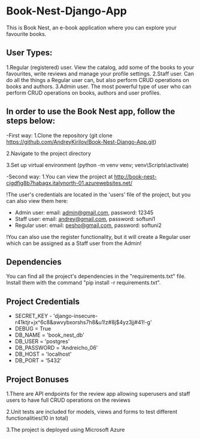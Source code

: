 # Book-Nest-Django-App
This is Book Nest, an e-book application where you can explore your favourite books.

## User Types:
1.Regular (registered) user. View the catalog, add some of the books to your favourites, write reviews and manage your profile settings.
2.Staff user. Can do all the things a Regular user can, but also perform CRUD operations on books and authors.
3.Admin user. The most powerful type of user who can perform CRUD operations on books, authors and user profiles.

## In order to use the Book Nest app, follow the steps below:
-First way:
1.Clone the repository (git clone https://github.com/AndreyKirilov/Book-Nest-Django-App.git)

2.Navigate to the project directory

3.Set up virtual environment (python -m venv venv; venv\Scripts\activate)

-Second way:
1.You can view the project at http://book-nest-cjgdfjg8b7habagx.italynorth-01.azurewebsites.net/

!The user's credentials are located in the 'users' file of the project, but you can also view them here:
  - Admin user: email: admin@gmail.com, password: 12345
  - Staff user: email: andrey@gmail.com, password: softuni1
  - Regular user: email: pesho@gmail.com, password: softuni2
    
  !You can also use the register functionality, but it will create a Regular user which can be assigned as a Staff user from the Admin!

## Dependencies
You can find all the project's dependencies in the "requirements.txt" file. Install them with the command "pip install -r requirements.txt".

## Project Credentials
 - SECRET_KEY - 'django-insecure-r41ktjr+jx^6c8&awvybxorshs7h8&u1!z#8j$4yz3jj#41!-g'
 - DEBUG = True
 - DB_NAME = 'book_nest_db'
 - DB_USER = 'postgres'
 - DB_PASSWORD = 'Andreicho_06'
 - DB_HOST = 'localhost'
 - DB_PORT = '5432'

## Project Bonuses
 1.There are API endpoints for the review app allowing superusers and staff users to have full CRUD operations on the reviews
 
 2.Unit tests are included for models, views and forms to test different functionalities(10 in total)
 
 3.The project is deployed using Microsoft Azure
